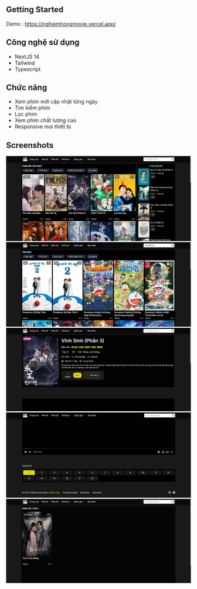 

## Getting Started

Demo : https://nghiemhongmovie.vercel.app/

## Công nghệ sử dụng 
- NextJS 14
- Tailwind
- Typescript

## Chức năng
- Xem phim mới cập nhật từng ngày
- Tìm kiếm phim
- Lọc phim
- Xem phim chất lượng cao
- Responsive mọi thiết bị

## Screenshots

![Home](/public/demo/home.jpg)
![Search](/public/demo/search.jpg)
![Movie](/public/demo/movie-1.jpg)
![Movie](/public/demo/movie-2.jpg)
![Favourite](/public/demo/YeuThich.jpg)